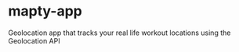 # mapty-app

Geolocation app that tracks your real life workout locations using the Geolocation API
